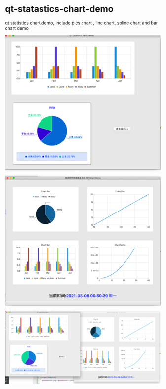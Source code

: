 

# qt-statastics-chart-demo

qt statistics chart demo, include  pies chart , line chart, spline chart  and bar chart demo



![](./docs/widget.png)



![](./docs/chart-demo.png)



![](./docs/ui.png)












